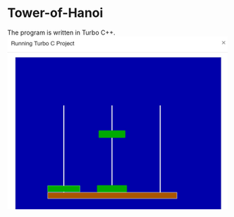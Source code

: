 # Tower-of-Hanoi
 The program is written in Turbo C++.
<img width ="500" src="https://github.com/mandanaGh/Tower-of-Hanoi/blob/main/images/honoi_tower.jpg" />
